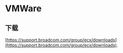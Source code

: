 # VMWare

## 下载

[https://support.broadcom.com/group/ecx/downloads](https://support.broadcom.com/group/ecx/downloads).